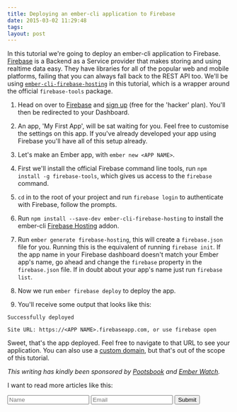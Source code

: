 ```yaml
---
title: Deploying an ember-cli application to Firebase
date: 2015-03-02 11:29:48 
tags: 
layout: post
---
```

In this tutorial we're going to deploy an ember-cli application to Firebase. [Firebase](https://www.firebase.com/) is a Backend as a Service provider that makes storing and using realtime data easy. They have libraries for all of the popular web and mobile platforms, failing that you can always fall back to the REST API too. We'll be using [`ember-cli-firebase-hosting`](https://github.com/dhaulagiri/ember-cli-firebase-hosting) in this tutorial, which is a wrapper around the official `firebase-tools` package. 

1) Head on over to [Firebase](https://www.firebase.com/) and [sign up](https://www.firebase.com/signup/) (free for the 'hacker' plan). You'll then be redirected to your Dashboard. 

2) An app, 'My First App', will be sat waiting for you. Feel free to customise the settings on this app. If you've already developed your app using Firebase you'll have all of this setup already. 

3) Let's make an Ember app, with `ember new <APP NAME>`.

4) First we'll install the official Firebase command line tools, run `npm install -g firebase-tools`, which gives us access to the `firebase` command.

5) `cd` in to the root of your project and run `firebase login` to authenticate with Firebase, follow the prompts.

6) Run `npm install --save-dev ember-cli-firebase-hosting` to install the ember-cli [Firebase Hosting](https://www.firebase.com/docs/hosting/quickstart.html) addon.

7) Run `ember generate firebase-hosting`, this will create a `firebase.json` file for you. Running this is the equivalent of running `firebase init`. If the app name in your Firebase dashboard doesn't match your Ember app's name, go ahead and change the `firebase` property in the `firebase.json` file. If in doubt about your app's name just run `firebase list`.   

8) Now we run `ember firebase deploy` to deploy the app.

9) You'll receive some output that looks like this:

```
Successfully deployed

Site URL: https://<APP NAME>.firebaseapp.com, or use firebase open
```

Sweet, that's the app deployed. Feel free to navigate to that URL to see your application. You can also use a [custom domain](https://www.firebase.com/docs/hosting/guide/custom-domain.html), but that's out of the scope of this tutorial. 

*This writing has kindly been sponsored by [Pootsbook](https://twitter.com/pootsbook) and [Ember Watch](https://github.com/emberwatch).*

I want to read more articles like this:

<form accept-charset="UTF-8" action="https://formkeep.com/f/0e0fbc4cd1a7" method="POST">
  <input type="hidden" name="utf8" value="✓">
  <input type="hidden" name="article-title" value="Deploying an ember-cli application to Firebase">
  <input type="text" name="name" placeholder="Name">
  <input type="email" name="email" placeholder="Email">
  <input type="submit" value="Submit">
</form>
